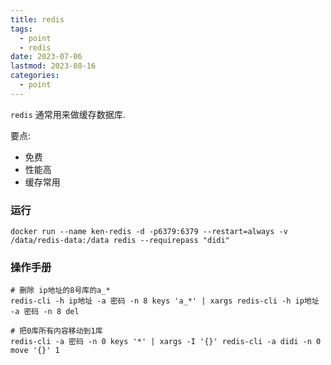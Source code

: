 ```yaml
---
title: redis
tags:
  - point
  - redis
date: 2023-07-06
lastmod: 2023-08-16
categories:
  - point
---
```


`redis` 通常用来做缓存数据库.

要点:

- 免费
- 性能高
- 缓存常用

### 运行

```shell
docker run --name ken-redis -d -p6379:6379 --restart=always -v /data/redis-data:/data redis --requirepass "didi"
```

### 操作手册

```shell
# 删除 ip地址的8号库的a_*
redis-cli -h ip地址 -a 密码 -n 8 keys 'a_*' | xargs redis-cli -h ip地址 -a 密码 -n 8 del

# 把0库所有内容移动到1库
redis-cli -a 密码 -n 0 keys '*' | xargs -I '{}' redis-cli -a didi -n 0 move '{}' 1
```
